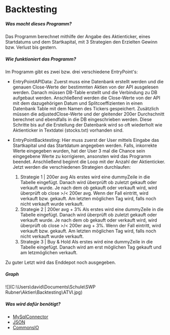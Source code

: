 # **Backtesting**
##### **Was macht dieses Programm?**
Das Programm berechnet mithilfe der Angabe des Aktienticker, eines Startdatums und dem Startkapital, mit 3 Strategien den Erzielten Gewinn bzw. Verlust bis gestern.

##### **Wie funktioniert das Programm?**
Im Programm gibt es zwei bzw. drei verschiedene EntryPoint's:
- EntryPointAPIData:
Zuerst muss eine Datenbank erstellt werden und die genauen Close-Werte der bestimmten Aktien von der API ausgelesen werden. Danach müssen DB-Table erstellt und die Verbindung zu DB aufgebaut werden. 
Anschließend werden die Close-Werte von der API mit dem dazugehörigen Datum und Splitcoeffizienten in einen Datenbank Table mit dem Namen des Tickers gespeichert. 
Zusätzlich müssen die adjustedClose-Werte und der gleitender 200er Durchschnitt berechnet und ebendfalls in die DB eingeschrieben werden.
Diese Schritte bis auf die Erstellung der Datenbank wird so oft wiederholt wie Aktienticker in Textdatei (stocks.txt) vorhanden sind.

- EntryPointBacktesting: 
Hier muss zuerst der User mittels Eingabe das Startkapital und das Startdatum angegeben werden. Falls, inkorrekte Werte eingegeben wurden, hat der User 3 mal die Chance sein eingegebene Werte zu korrigieren, ansonsten wird das Programm beendet.
Anschließend beginnt die Loop mit der Anzahl der Aktienticker. Jetzt werden die verschiedenen Strategien durchlaufen:
	1. Strategie 1 | 200er avg
	Als erstes wird eine dummyZeile in die Tabelle eingefügt. Danach wird überprüft ob zuletzt gekauft oder verkauft wurde. Je nach dem ob gekauft oder verkauft wird, wird überprüft ob close >/< 200er avg.
	Wenn der Fall eintritt, wird verkauft bzw. gekauft. Am letzten möglichen Tag wird, falls noch nicht verkauft wurde verkauft.
	2. Strategie 2 | 200er avg + 3%
	Als erstes wird eine dummyZeile in die Tabelle eingefügt. Danach wird überprüft ob zuletzt gekauft oder verkauft wurde. Je nach dem ob gekauft oder verkauft wird, wird überprüft ob close >/< 200er avg + 3%.
	Wenn der Fall eintritt, wird verkauft bzw. gekauft. Am letzten möglichen Tag wird, falls noch nicht verkauft wurde verkauft.
	3. Strategie 3 | Buy & Hold
	Als erstes wird eine dummyZeile in die Tabelle eingefügt. Danach wird am erst möglichen Tag gekauft und am letzmöglichen verkauft.

Zu guter Letzt wird das Enddepot noch ausgegeben.


##### **Graph**
![](C:\\Users\\david\\Documents\\Schule\\SWP Rubner\\Aktien\\Backtesting\\ATVI.jpg)

##### **Was wird dafür benötigt?**
- [MySqlConnector](https://dev.mysql.com/downloads/windows/installer/8.0.html)
- [JSON](https://mvnrepository.com/artifact/org.json/json/20140107)
- [CommonsIO](https://mvnrepository.com/artifact/commons-io/commons-io)


